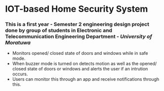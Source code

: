 # IOT-based Home Security System
### **This is a first year - Semester 2 engineering design project done by group of students in Electronic and Telecommunication Engineering Department - _University of Moratuwa_**
- Monitors opened/ closed state of doors and windows while in safe mode.
- When buzzer mode is turned on detects motion as well as the opened/ closed state of doors or windows and alerts the user if an intrution occurs.
- Users can monitor this through an app and receive notifications through this.

